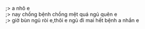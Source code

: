 ;> a nhô e<br>
;> nay chồng bệnh chồng mệt quá ngủ quên e<br>
;> giờ bùn ngủ ròi e,thôi e ngủ đi mai hết bệnh a nhắn e
